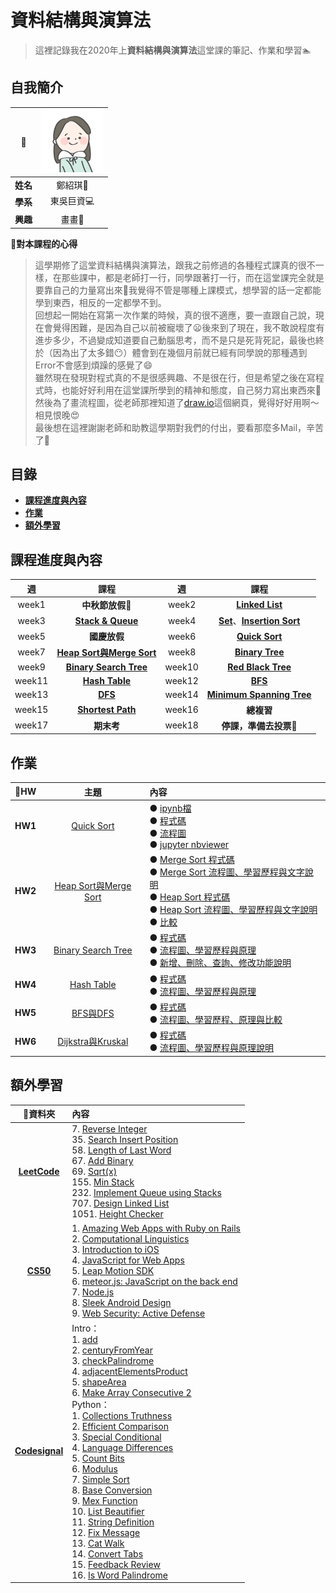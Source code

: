 # 資料結構與演算法
> 這裡記錄我在2020年上**資料結構與演算法**這堂課的筆記、作業和學習:swimmer:
## 自我簡介
|:dango:|![image](https://github.com/ChengShaoChi/Learning-Note/blob/master/Image/I.png?raw=true)|
|:---:|:---:|
|**姓名**|鄭紹琪:rice:|
|**學系**|東吳巨資:computer:|
|**興趣**|畫畫:art:|

:feet:**對本課程的心得**    
> 這學期修了這堂資料結構與演算法，跟我之前修過的各種程式課真的很不一樣，在那些課中，都是老師打一行，同學跟著打一行，而在這堂課完全就是要靠自己的力量寫出來:muscle:我覺得不管是哪種上課模式，想學習的話一定都能學到東西，相反的一定都學不到。    
> 回想起一開始在寫第一次作業的時候，真的很不適應，要一直跟自己說，現在會覺得困難，是因為自己以前被寵壞了:frowning:後來到了現在，我不敢說程度有進步多少，不過變成知道要自己動腦思考，而不是只是死背死記，最後也終於（因為出了太多錯:no_mouth:）體會到在幾個月前就已經有同學說的那種遇到Error不會感到煩躁的感覺了:smile:    
> 雖然現在發現對程式真的不是很感興趣、不是很在行，但是希望之後在寫程式時，也能好好利用在這堂課所學到的精神和態度，自己努力寫出東西來:sunflower:    
> 然後為了畫流程圖，從老師那裡知道了[draw.io](https://www.draw.io/)這個網頁，覺得好好用啊～相見恨晚:heart_eyes:    
> 最後想在這裡謝謝老師和助教這學期對我們的付出，要看那麼多Mail，辛苦了:bouquet:

## 目錄
* [**課程進度與內容**](#課程進度與內容)
* [**作業**](#作業)
* [**額外學習**](#額外學習)

## 課程進度與內容
|週|課程|週|課程|
|:---:|:---:|:---:|:---:|
|week1|**中秋節放假**:full_moon_with_face:|week2|[**Linked List**](https://github.com/ChengShaoChi/Learning-Note/tree/master/0920%EF%BC%9ALinked%20List)|
|week3|[**Stack & Queue**](https://github.com/ChengShaoChi/Learning-Note/tree/master/0927%EF%BC%9AStack%20%26%20Queue)|week4|[**Set**](https://github.com/ChengShaoChi/Learning-Note/tree/master/1001%EF%BC%9ASet)、[**Insertion Sort**](https://github.com/ChengShaoChi/Learning-Note/tree/master/1004%EF%BC%9AInsertion%20Sort)|
|week5|**國慶放假**|week6|[**Quick Sort**](https://github.com/ChengShaoChi/Learning-Note/tree/master/HW1)|
|week7|[**Heap Sort與Merge Sort**](https://github.com/ChengShaoChi/Learning-Note/tree/master/HW2)|week8|[**Binary Tree**](https://github.com/ChengShaoChi/Learning-Note/tree/master/1101%EF%BC%9ABinary%20Tree)|
|week9|[**Binary Search Tree**](https://github.com/ChengShaoChi/Learning-Note/tree/master/HW3)|week10|[**Red Black Tree**](https://github.com/ChengShaoChi/Learning-Note/tree/master/1115%EF%BC%9ARed%20Black%20Tree)|
|week11|[**Hash Table**](https://github.com/ChengShaoChi/Learning-Note/tree/master/HW4)|week12|[**BFS**](https://github.com/ChengShaoChi/Learning-Note/tree/master/HW5)|
|week13|[**DFS**](https://github.com/ChengShaoChi/Learning-Note/tree/master/HW5)|week14|[**Minimum Spanning Tree**](https://github.com/ChengShaoChi/Learning-Note/tree/master/HW6)|
|week15|[**Shortest Path**](https://github.com/ChengShaoChi/Learning-Note/tree/master/HW6)|week16|**總複習**|
|week17|**期末考**|week18|**停課，準備去投票**:metal:|

## 作業
|:pencil:HW|主題|內容|
|:---:|:---:|:---|
|**HW1**|[Quick Sort](https://github.com/ChengShaoChi/Learning-Note/tree/master/HW1)|● [ipynb檔](https://github.com/ChengShaoChi/Learning-Note/blob/master/HW1/Quick%20Sort.ipynb)<br/>● [程式碼]( https://github.com/ChengShaoChi/Learning-Note/blob/master/HW1/Quick%20Sort.py)<br/>● [流程圖]( https://github.com/ChengShaoChi/Learning-Note/blob/master/HW1/QuickSort.png)<br/>● [jupyter nbviewer]( https://nbviewer.jupyter.org/github/ChengShaoChi/Learning-Note/blob/master/HW1/Quick%20Sort.ipynb)|
|**HW2**|[Heap Sort與Merge Sort](https://github.com/ChengShaoChi/Learning-Note/tree/master/HW2)|● [Merge Sort 程式碼](https://github.com/ChengShaoChi/Learning-Note/blob/master/HW2/merge_sort_06170235.py)<br/>● [Merge Sort 流程圖、學習歷程與文字說明](https://github.com/ChengShaoChi/Learning-Note/blob/master/HW2/Merge%20Sort%20%E6%B5%81%E7%A8%8B%E5%9C%96%E3%80%81%E5%AD%B8%E7%BF%92%E6%AD%B7%E7%A8%8B%E8%88%87%E6%96%87%E5%AD%97%E8%AA%AA%E6%98%8E.md)<br/>● [Heap Sort 程式碼](https://github.com/ChengShaoChi/Learning-Note/blob/master/HW2/heap_sort_06170235.py)<br/>● [Heap Sort 流程圖、學習歷程與文字說明](https://github.com/ChengShaoChi/Learning-Note/blob/master/HW2/Heap%20Sort%20%E6%B5%81%E7%A8%8B%E5%9C%96%E3%80%81%E5%AD%B8%E7%BF%92%E6%AD%B7%E7%A8%8B%E8%88%87%E6%96%87%E5%AD%97%E8%AA%AA%E6%98%8E.md)<br/>● [比較](https://github.com/ChengShaoChi/Learning-Note/blob/master/HW2/Merge%20Sort%EF%BC%8FHeap%20Sort%E4%B9%8B%E6%AF%94%E8%BC%83.md)|
|**HW3**|[Binary Search Tree](https://github.com/ChengShaoChi/Learning-Note/tree/master/HW3)|● [程式碼](https://github.com/ChengShaoChi/Learning-Note/blob/master/HW3/binary_search_tree_06170235.py)<br/>● [流程圖、學習歷程與原理](https://github.com/ChengShaoChi/Learning-Note/blob/master/HW3/Binary%20Search%20Tree%E6%B5%81%E7%A8%8B%E5%9C%96%E3%80%81%E5%AD%B8%E7%BF%92%E6%AD%B7%E7%A8%8B%E8%88%87BST%E5%8E%9F%E7%90%86.md)<br/>● [新增、刪除、查詢、修改功能說明](https://github.com/ChengShaoChi/Learning-Note/blob/master/HW3/Binary%20Search%20Tree%E6%96%B0%E5%A2%9E%E3%80%81%E5%88%AA%E9%99%A4%E3%80%81%E6%9F%A5%E8%A9%A2%E3%80%81%E4%BF%AE%E6%94%B9%E5%8A%9F%E8%83%BD%E8%AA%AA%E6%98%8E.md)|
|**HW4**|[Hash Table](https://github.com/ChengShaoChi/Learning-Note/tree/master/HW4)|● [程式碼](https://github.com/ChengShaoChi/Learning-Note/blob/master/HW4/hash_table_06170235.py)<br/>● [流程圖、學習歷程與原理](https://github.com/ChengShaoChi/Learning-Note/blob/master/HW4/Hash%20Table%E6%B5%81%E7%A8%8B%E5%9C%96%E3%80%81%E5%AD%B8%E7%BF%92%E6%AD%B7%E7%A8%8B%E8%88%87Hash%20Table%E8%88%87Hash%20function%E5%8E%9F%E7%90%86.md)|
|**HW5**|[BFS與DFS](https://github.com/ChengShaoChi/Learning-Note/tree/master/HW5)|● [程式碼](https://github.com/ChengShaoChi/Learning-Note/blob/master/HW5/BFS_06170235.py)<br/>● [流程圖、學習歷程、原理與比較](https://github.com/ChengShaoChi/Learning-Note/blob/master/HW5/BFS%E8%88%87DFS%E6%B5%81%E7%A8%8B%E5%9C%96%E3%80%81%E7%A8%8B%E5%BC%8F%E7%A2%BC%E5%AD%B8%E7%BF%92%E6%AD%B7%E7%A8%8B%E8%88%87BFS%E8%88%87DFS%E5%8E%9F%E7%90%86%E8%88%87%E6%AF%94%E8%BC%83.md)|
|**HW6**|[Dijkstra與Kruskal](https://github.com/ChengShaoChi/Learning-Note/tree/master/HW6)|● [程式碼](https://github.com/ChengShaoChi/Learning-Note/blob/master/HW6/Dijkstra_06170235.py)<br/>● [流程圖、學習歷程與原理說明](https://github.com/ChengShaoChi/Learning-Note/blob/master/HW6/Dijkstra%E8%88%87Kruskal%E6%B5%81%E7%A8%8B%E5%9C%96%E3%80%81%E7%A8%8B%E5%BC%8F%E7%A2%BC%E5%AD%B8%E7%BF%92%E6%AD%B7%E7%A8%8B%E8%88%87Dijkstra%E8%88%87Kruskal%E5%8E%9F%E7%90%86%E8%AA%AA%E6%98%8E.md)|

## 額外學習
|:mag_right:資料夾|內容|
|:---:|:---|
|[**LeetCode**](https://github.com/ChengShaoChi/Learning-Note/tree/master/Leetcode)|7. [Reverse Integer](https://github.com/ChengShaoChi/Learning-Note/blob/master/Leetcode/7_Reverse%20Integer_06170235.py)<br/>35. [Search Insert Position](https://github.com/ChengShaoChi/Learning-Note/blob/master/Leetcode/35_Search%20Insert%20Position_06170235.py)<br/>58. [Length of Last Word](https://github.com/ChengShaoChi/Learning-Note/blob/master/Leetcode/58_Length%20of%20Last%20Word_06170235.py)<br/>67. [Add Binary](https://github.com/ChengShaoChi/Learning-Note/blob/master/Leetcode/67_Add%20Binary_06170235.py)<br/>69. [Sqrt(x)](https://github.com/ChengShaoChi/Learning-Note/blob/master/Leetcode/69_Sqrt(x)_06170235.py)<br/>155. [Min Stack](https://github.com/ChengShaoChi/Learning-Note/blob/master/Leetcode/155_Min%20Stack_06170235.py)<br/>232. [Implement Queue using Stacks](https://github.com/ChengShaoChi/Learning-Note/blob/master/Leetcode/232_Implement%20Queue%20using%20Stacks_06170235.py)<br/>707. [Design Linked List](https://github.com/ChengShaoChi/Learning-Note/blob/master/Leetcode/707_Design%20Linked%20List_06170235.py)<br/>1051. [Height Checker](https://github.com/ChengShaoChi/Learning-Note/blob/master/Leetcode/1051_Height%20Checker_06170235.py)|
|[**CS50**](https://github.com/ChengShaoChi/Learning-Note/tree/master/CS50)|1. [Amazing Web Apps with Ruby on Rails](https://github.com/ChengShaoChi/Learning-Note/blob/master/CS50/1_Amazing%20Web%20Apps%20with%20Ruby%20on%20Rails.md)<br/>2. [Computational Linguistics](https://github.com/ChengShaoChi/Learning-Note/blob/master/CS50/2_Computational%20Linguistics.md)<br/>3. [Introduction to iOS](https://github.com/ChengShaoChi/Learning-Note/blob/master/CS50/3_Introduction%20to%20iOS.md)<br/>4. [JavaScript for Web Apps](https://github.com/ChengShaoChi/Learning-Note/blob/master/CS50/4_JavaScript%20for%20Web%20Apps.md)<br/>5. [Leap Motion SDK](https://github.com/ChengShaoChi/Learning-Note/blob/master/CS50/5_Leap%20Motion%20SDK.md)<br/>6. [meteor.js: JavaScript on the back end](https://github.com/ChengShaoChi/Learning-Note/blob/master/CS50/6_meteor.js:%20JavaScript%20on%20the%20back%20end.md)<br/>7. [Node.js](https://github.com/ChengShaoChi/Learning-Note/blob/master/CS50/7_Node.js.md)<br/>8. [Sleek Android Design](https://github.com/ChengShaoChi/Learning-Note/blob/master/CS50/8_Sleek%20Android%20Design.md)<br/>9. [Web Security: Active Defense](https://github.com/ChengShaoChi/Learning-Note/blob/master/CS50/9_Web%20Security:%20Active%20Defense.md)|
|[**Codesignal**](https://github.com/ChengShaoChi/Learning-Note/tree/master/Codesignal)|Intro：<br/>1. [add](https://github.com/ChengShaoChi/Learning-Note/blob/master/Codesignal/Intro_1_add.md)<br/>2. [centuryFromYear](https://github.com/ChengShaoChi/Learning-Note/blob/master/Codesignal/Intro_2_centuryFromYear.md)<br/>3. [checkPalindrome](https://github.com/ChengShaoChi/Learning-Note/blob/master/Codesignal/Intro_3_checkPalindrome.md)<br/>4. [adjacentElementsProduct](https://github.com/ChengShaoChi/Learning-Note/blob/master/Codesignal/Intro_4_adjacentElementsProduct.md)<br/>5. [shapeArea](https://github.com/ChengShaoChi/Learning-Note/blob/master/Codesignal/Intro_5_shapeArea.md)<br/>6. [Make Array Consecutive 2](https://github.com/ChengShaoChi/Learning-Note/blob/master/Codesignal/Intro_6_Make%20Array%20Consecutive%202.md)<br/>Python：<br/>1. [Collections Truthness](https://github.com/ChengShaoChi/Learning-Note/blob/master/Codesignal/Python_1_Collections%20Truthness.md)<br/>2. [Efficient Comparison](https://github.com/ChengShaoChi/Learning-Note/blob/master/Codesignal/Python_2_Efficient%20Comparison.md)<br/>3. [Special Conditional](https://github.com/ChengShaoChi/Learning-Note/blob/master/Codesignal/Python_3_Special%20Conditional.md)<br/>4. [Language Differences](https://github.com/ChengShaoChi/Learning-Note/blob/master/Codesignal/Python_4_Language%20Differences.md)<br/>5. [Count Bits](https://github.com/ChengShaoChi/Learning-Note/blob/master/Codesignal/Python_5_Count%20Bits.md)<br/>6. [Modulus](https://github.com/ChengShaoChi/Learning-Note/blob/master/Codesignal/Python_6_Modulus.md)<br/>7. [Simple Sort](https://github.com/ChengShaoChi/Learning-Note/blob/master/Codesignal/Python_7_Simple%20Sort.md)<br/>8. [Base Conversion](https://github.com/ChengShaoChi/Learning-Note/blob/master/Codesignal/Python_8_Base%20Conversion.md)<br/>9. [Mex Function](https://github.com/ChengShaoChi/Learning-Note/blob/master/Codesignal/Python_9_Mex%20Function.md)<br/>10. [List Beautifier](https://github.com/ChengShaoChi/Learning-Note/blob/master/Codesignal/Python_10_List%20Beautifier.md)<br/>11. [String Definition](https://github.com/ChengShaoChi/Learning-Note/blob/master/Codesignal/Python_11_String%20Definition.md)<br/>12. [Fix Message](https://github.com/ChengShaoChi/Learning-Note/blob/master/Codesignal/Python_12_Fix%20Message.md)<br/>13. [Cat Walk](https://github.com/ChengShaoChi/Learning-Note/blob/master/Codesignal/Python_13_Cat%20Walk.md)<br/>14. [Convert Tabs](https://github.com/ChengShaoChi/Learning-Note/blob/master/Codesignal/Python_14_Convert%20Tabs.md)<br/>15. [Feedback Review](https://github.com/ChengShaoChi/Learning-Note/blob/master/Codesignal/Python_15_Feedback%20Review.md)<br/>16. [Is Word Palindrome](https://github.com/ChengShaoChi/Learning-Note/blob/master/Codesignal/Python_16_Is%20Word%20Palindrome.md)|
